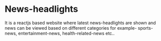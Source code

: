 # News-headlights
It is a reactjs based website where latest news-headlights are shown and news can be viewed based on different categories for example- sports-news, entertainment-news, health-related-news etc..
